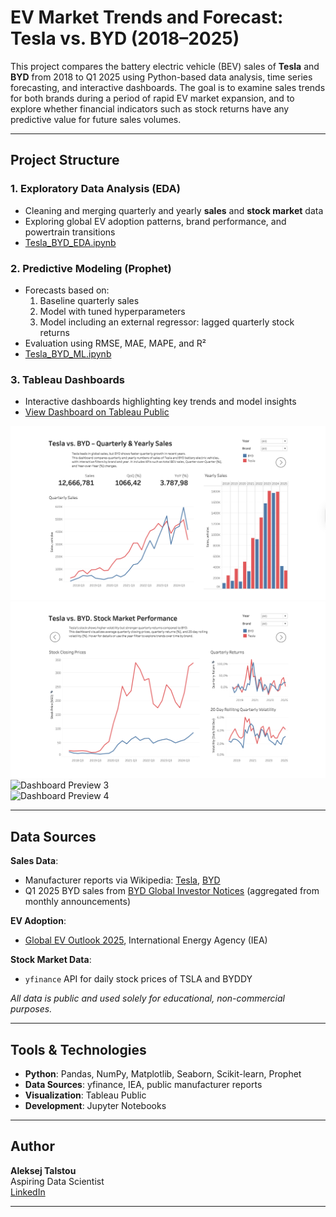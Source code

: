 # EV Market Trends and Forecast: Tesla vs. BYD (2018–2025)

This project compares the battery electric vehicle (BEV) sales of **Tesla** and **BYD** from 2018 to Q1 2025 using Python-based data analysis, time series forecasting, and interactive dashboards. The goal is to examine sales trends for both brands during a period of rapid EV market expansion, and to explore whether financial indicators such as stock returns have any predictive value for future sales volumes.

---

## Project Structure

### 1. Exploratory Data Analysis (EDA)
- Cleaning and merging quarterly and yearly **sales** and **stock market** data
- Exploring global EV adoption patterns, brand performance, and powertrain transitions
- [Tesla_BYD_EDA.ipynb](Tesla_BYD_EDA.ipynb)

### 2. Predictive Modeling (Prophet)
- Forecasts based on:
  1. Baseline quarterly sales
  2. Model with tuned hyperparameters
  3. Model including an external regressor: lagged quarterly stock returns
- Evaluation using RMSE, MAE, MAPE, and R²
- [Tesla_BYD_ML.ipynb](Tesla_BYD_ML.ipynb)

### 3. Tableau Dashboards
- Interactive dashboards highlighting key trends and model insights  
- [View Dashboard on Tableau Public](https://public.tableau.com/views/Tesla_BYD_sales/Sales?:language=en-US&publish=yes&:sid=&:redirect=auth&:display_count=n&:origin=viz_share_link)

![Dashboard Preview 1](Tesla_BYD_Tableau_Preview_1.png)  
![Dashboard Preview 2](Tesla_BYD_Tableau_Preview_2.png)  
![Dashboard Preview 3](Tesla_BYD_Tableau_Preview_3)  
![Dashboard Preview 4](Tesla_BYD_Tableau_Preview_4)

---

## Data Sources

**Sales Data**:
- Manufacturer reports via Wikipedia: [Tesla](https://en.wikipedia.org/wiki/History_of_Tesla,_Inc.), [BYD](https://en.wikipedia.org/wiki/BYD_Auto)  
- Q1 2025 BYD sales from [BYD Global Investor Notices](https://www.bydglobal.com/en/InvestorNotice.html) (aggregated from monthly announcements)

**EV Adoption**:
- [Global EV Outlook 2025](https://www.iea.org/reports/global-ev-outlook-2025), International Energy Agency (IEA)

**Stock Market Data**:
- `yfinance` API for daily stock prices of TSLA and BYDDY

*All data is public and used solely for educational, non-commercial purposes.*

---

## Tools & Technologies

- **Python**: Pandas, NumPy, Matplotlib, Seaborn, Scikit-learn, Prophet
- **Data Sources**: yfinance, IEA, public manufacturer reports
- **Visualization**: Tableau Public
- **Development**: Jupyter Notebooks

---

## Author

**Aleksej Talstou**  
Aspiring Data Scientist  
[LinkedIn](https://www.linkedin.com/in/aliaxey-talstou)

---
